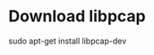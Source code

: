 
# Download libpcap
sudo apt-get install libpcap-dev


<!-- # Download libpcap 2
wget https://raw.githubusercontent.com/the-tcpdump-group/libpcap/master/pcap/pcap.h
wget https://raw.githubusercontent.com/the-tcpdump-group/libpcap/master/pcap/funcattrs.h
wget https://raw.githubusercontent.com/the-tcpdump-group/libpcap/master/pcap/compiler-tests.h
wget https://raw.githubusercontent.com/the-tcpdump-group/libpcap/master/pcap/pcap-inttypes.h
wget https://raw.githubusercontent.com/the-tcpdump-group/libpcap/master/pcap/bpf.h
wget https://raw.githubusercontent.com/the-tcpdump-group/libpcap/master/pcap/dlt.h -->